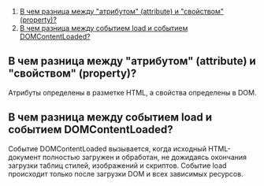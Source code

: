1. [В чем разница между "атрибутом" (attribute) и "свойством" (property)?](#1)
2. [В чем разница между событием load и событием DOMContentLoaded?](#2)

## <a id="1">В чем разница между "атрибутом" (attribute) и "свойством" (property)?</a>
Атрибуты определены в разметке HTML, а свойства определены в DOM.

## <a id="2">В чем разница между событием load и событием DOMContentLoaded?</a>
Событие DOMContentLoaded вызывается, когда исходный HTML-документ полностью загружен и обработан, не дожидаясь окончания загрузки таблиц стилей, изображений и скриптов.
Событие load происходит только после загрузки DOM и всех зависимых ресурсов.




